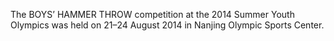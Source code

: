 The BOYS’ HAMMER THROW competition at the 2014 Summer Youth Olympics was held on 21–24 August 2014 in Nanjing Olympic Sports Center.
